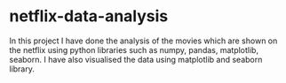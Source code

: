# netflix-data-analysis
In this project I have done the analysis of the movies which are shown on the netflix using python libraries such as numpy, pandas, matplotlib, seaborn. I have also visualised the data using matplotlib and seaborn library.
